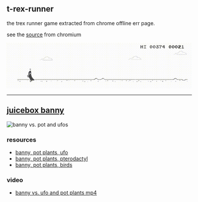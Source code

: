 ## t-rex-runner

the trex runner game extracted from chrome offline err page.

see the [source](https://cs.chromium.org/chromium/src/components/neterror/resources/offline.js?q=t-rex+package:%5Echromium$&dr=C&l=7) from chromium

![screenshot](assets/screenshot.gif)

---

## [juicebox banny](https://juicebox.money)

![banny vs. pot and ufos](./banny-vs-pot-ufos.gif)

### resources

-   [banny, pot plants, ufo](./assets/100_banny_plus_UFO.png)
-   [banny, pot plants, pterodactyl](./assets/100_banny_plus_pterodactyl.png)
-   [banny, pot plants, birds](./assets/100_banny_plus_birds.png)

### video

-   [banny vs. ufo and pot plants mp4](./banny-pot-ufo.mp4)
